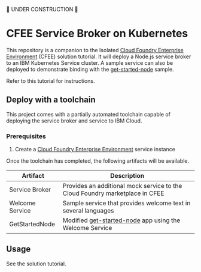 🚧 UNDER CONSTRUCTION 🚧

# CFEE Service Broker on Kubernetes

This repository is a companion to the Isolated [Cloud Foundry Enterprise Environment](https://cloud.ibm.com/cfadmin/create) (CFEE) solution tutorial. It will deploy a Node.js service broker to an IBM Kubernetes Service cluster. A sample service can also be deployed to demonstrate binding with the [get-started-node](https://github.com/IBM-Cloud/get-started-node) sample.

Refer to this tutorial for instructions.

## Deploy with a toolchain

This project comes with a partially automated toolchain capable of deploying the service broker and service to IBM Cloud.

### Prerequisites

1. Create a [Cloud Foundry Enterprise Environment](https://cloud.ibm.com/cfadmin/create) service instance

Once the toolchain has completed, the following artifacts will be available.

| Artifact | Description |
| -------- | ----------- |
| Service Broker | Provides an additional mock service to the Cloud Foundry marketplace in CFEE |
| Welcome Service | Sample service that provides welcome text in several languages |
| GetStartedNode | Modified [get-started-node](https://github.com/IBM-Cloud/get-started-node) app using the Welcome Service |

## Usage

See the solution tutorial.